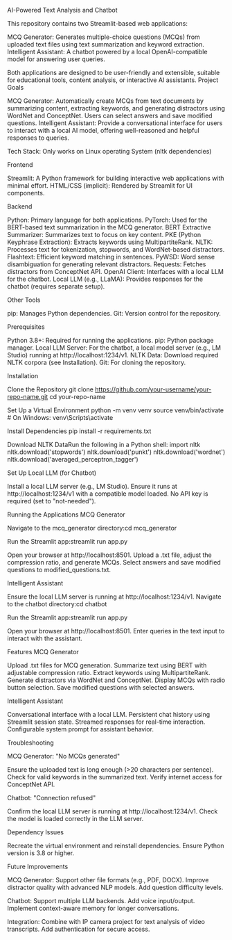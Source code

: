 AI-Powered Text Analysis and Chatbot

This repository contains two Streamlit-based web applications:

MCQ Generator: Generates multiple-choice questions (MCQs) from uploaded text files using text summarization and keyword extraction.
Intelligent Assistant: A chatbot powered by a local OpenAI-compatible model for answering user queries.

Both applications are designed to be user-friendly and extensible, suitable for educational tools, content analysis, or interactive AI assistants.
Project Goals

MCQ Generator: Automatically create MCQs from text documents by summarizing content, extracting keywords, and generating distractors using WordNet and ConceptNet. Users can select answers and save modified questions.
Intelligent Assistant: Provide a conversational interface for users to interact with a local AI model, offering well-reasoned and helpful responses to queries.


Tech Stack:
Only works on Linux operating System (nltk dependencies)

Frontend

Streamlit: A Python framework for building interactive web applications with minimal effort.
HTML/CSS (implicit): Rendered by Streamlit for UI components.

Backend

Python: Primary language for both applications.
PyTorch: Used for the BERT-based text summarization in the MCQ generator.
BERT Extractive Summarizer: Summarizes text to focus on key content.
PKE (Python Keyphrase Extraction): Extracts keywords using MultipartiteRank.
NLTK: Processes text for tokenization, stopwords, and WordNet-based distractors.
Flashtext: Efficient keyword matching in sentences.
PyWSD: Word sense disambiguation for generating relevant distractors.
Requests: Fetches distractors from ConceptNet API.
OpenAI Client: Interfaces with a local LLM for the chatbot.
Local LLM (e.g., LLaMA): Provides responses for the chatbot (requires separate setup).

Other Tools

pip: Manages Python dependencies.
Git: Version control for the repository.

Prerequisites

Python 3.8+: Required for running the applications.
pip: Python package manager.
Local LLM Server: For the chatbot, a local model server (e.g., LM Studio) running at http://localhost:1234/v1.
NLTK Data: Download required NLTK corpora (see Installation).
Git: For cloning the repository.

Installation

Clone the Repository
git clone https://github.com/your-username/your-repo-name.git
cd your-repo-name


Set Up a Virtual Environment
python -m venv venv
source venv/bin/activate  # On Windows: venv\Scripts\activate


Install Dependencies
pip install -r requirements.txt


Download NLTK DataRun the following in a Python shell:
import nltk
nltk.download('stopwords')
nltk.download('punkt')
nltk.download('wordnet')
nltk.download('averaged_perceptron_tagger')


Set Up Local LLM (for Chatbot)

Install a local LLM server (e.g., LM Studio).
Ensure it runs at http://localhost:1234/v1 with a compatible model loaded.
No API key is required (set to "not-needed").



Running the Applications
MCQ Generator

Navigate to the mcq_generator directory:cd mcq_generator


Run the Streamlit app:streamlit run app.py


Open your browser at http://localhost:8501.
Upload a .txt file, adjust the compression ratio, and generate MCQs.
Select answers and save modified questions to modified_questions.txt.

Intelligent Assistant

Ensure the local LLM server is running at http://localhost:1234/v1.
Navigate to the chatbot directory:cd chatbot


Run the Streamlit app:streamlit run app.py


Open your browser at http://localhost:8501.
Enter queries in the text input to interact with the assistant.


Features
MCQ Generator

Upload .txt files for MCQ generation.
Summarize text using BERT with adjustable compression ratio.
Extract keywords using MultipartiteRank.
Generate distractors via WordNet and ConceptNet.
Display MCQs with radio button selection.
Save modified questions with selected answers.

Intelligent Assistant

Conversational interface with a local LLM.
Persistent chat history using Streamlit session state.
Streamed responses for real-time interaction.
Configurable system prompt for assistant behavior.

Troubleshooting

MCQ Generator: "No MCQs generated"

Ensure the uploaded text is long enough (>20 characters per sentence).
Check for valid keywords in the summarized text.
Verify internet access for ConceptNet API.


Chatbot: "Connection refused"

Confirm the local LLM server is running at http://localhost:1234/v1.
Check the model is loaded correctly in the LLM server.


Dependency Issues

Recreate the virtual environment and reinstall dependencies.
Ensure Python version is 3.8 or higher.



Future Improvements

MCQ Generator:
Support other file formats (e.g., PDF, DOCX).
Improve distractor quality with advanced NLP models.
Add question difficulty levels.


Chatbot:
Support multiple LLM backends.
Add voice input/output.
Implement context-aware memory for longer conversations.


Integration:
Combine with IP camera project for text analysis of video transcripts.
Add authentication for secure access.


